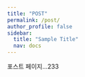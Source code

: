 ```yaml
---
title: "POST"
permalink: /post/
author_profile: false
sidebar:
  title: "Sample Title"
  nav: docs
---
```


포스트 페이지...233